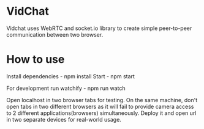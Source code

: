 # VidChat
Vidchat uses WebRTC and socket.io library to create simple peer-to-peer communication between two browser.

# How to use

Install dependencies - npm install
Start - npm start

For development run watchify - npm run watch

Open localhost in two browser tabs for testing. On the same machine, don't open tabs in two different browsers as it will fail to provide camera access to 2 different applications(browsers) simultaneously.
Deploy it and open url in two separate devices for real-world usage.
